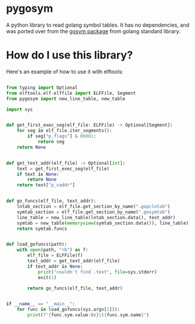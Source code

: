# pygosym

A python library to read golang symbol tables.
It has no dependencies, and was ported over from the [gosym package](https://golang.org/src/debug/gosym/) from golang standard library.

# How do I use this library?

Here's an example of how to use it with elftools:

```python

from typing import Optional
from elftools.elf.elffile import ELFFile, Segment
from pygosym import new_line_table, new_table

import sys


def get_first_exec_seg(elf_file: ELFFile) -> Optional[Segment]:
    for seg in elf_file.iter_segments():
        if seg["p_flags"] & 0b001:
            return seg
    return None


def get_text_addr(elf_file) -> Optional[int]:
    text = get_first_exec_seg(elf_file)
    if text is None:
        return None
    return text["p_vaddr"]


def go_funcs(elf_file, text_addr):
    lntab_section = elf_file.get_section_by_name(".gopclntab")
    symtab_section = elf_file.get_section_by_name(".gosymtab")
    line_table = new_line_table(lntab_section.data(), text_addr)
    symtab = new_table(memoryview(symtab_section.data()), line_table)
    return symtab.funcs


def load_gofuncs(path):
    with open(path, "rb") as f:
        elf_file = ELFFile(f)
        text_addr = get_text_addr(elf_file)
        if text_addr is None:
            print("couldn't find .text", file=sys.stderr)
            exit(1)

        return go_funcs(elf_file, text_addr)


if __name__ == "__main__":
    for func in load_gofuncs(sys.argv[1])):
        print(f"{func.sym.value:8x}\t{func.sym.name}")
```
